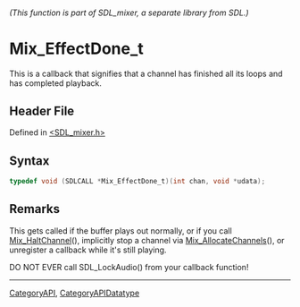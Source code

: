 ###### (This function is part of SDL_mixer, a separate library from SDL.)
# Mix_EffectDone_t

This is a callback that signifies that a channel has finished all its loops and has completed playback.

## Header File

Defined in [<SDL_mixer.h>](https://github.com/libsdl-org/SDL_mixer/blob/SDL2/include/SDL_mixer.h)

## Syntax

```c
typedef void (SDLCALL *Mix_EffectDone_t)(int chan, void *udata);
```

## Remarks

This gets called if the buffer plays out normally, or if you call
[Mix_HaltChannel](Mix_HaltChannel)(), implicitly stop a channel via
[Mix_AllocateChannels](Mix_AllocateChannels)(), or unregister a callback
while it's still playing.

DO NOT EVER call SDL_LockAudio() from your callback function!

----
[CategoryAPI](CategoryAPI), [CategoryAPIDatatype](CategoryAPIDatatype)


